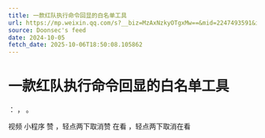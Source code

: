 ```yaml
---
title: 一款红队执行命令回显的白名单工具
url: https://mp.weixin.qq.com/s?__biz=MzAxNzkyOTgxMw==&mid=2247493591&idx=1&sn=107a9df0a79c026ed84c543a19680c70
source: Doonsec's feed
date: 2024-10-05
fetch_date: 2025-10-06T18:50:08.105862
---
```


# 一款红队执行命令回显的白名单工具

：
，
。

视频
小程序
赞
，轻点两下取消赞
在看
，轻点两下取消在看